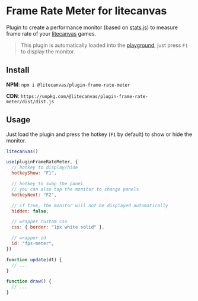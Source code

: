 # Frame Rate Meter for litecanvas

Plugin to create a performance monitor (based on [stats.js](https://github.com/mrdoob/stats.js)) to measure frame rate of your [litecanvas](https://github.com/litecanvas/engine) games.

> This plugin is automatically loaded into the [playground](https://litecanvas.js.org/), just press `F1` to display the monitor.

## Install

**NPM**: `npm i @litecanvas/plugin-frame-rate-meter`

**CDN**: `https://unpkg.com/@litecanvas/plugin-frame-rate-meter/dist/dist.js`

## Usage

Just load the plugin and press the hotkey (`F1` by default) to show or hide the monitor.

```js
litecanvas()

use(pluginFrameRateMeter, {
  // hotkey to display/hide
  hotkeyShow: "F1",

  // hotkey to swap the panel
  // you can also tap the monitor to change panels
  hotkeyNext: "F2",

  // if true, the monitor will not be displayed automatically
  hidden: false,

  // wrapper custom css
  css: { border: "1px white solid" },

  // wrapper id
  id: "fps-meter",
})

function update(dt) {
  // ...
}

function draw() {
  // ...
}
```
